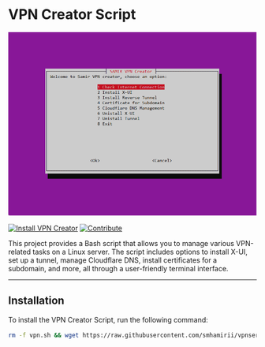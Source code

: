 # VPN Creator Script

![VPN Creator Script](Screenshot%202024-09-29%20122434.png)

[![Install VPN Creator](https://img.shields.io/badge/Install-VPN%20Creator-brightgreen?style=for-the-badge)](#installation)
[![Contribute](https://img.shields.io/badge/Contribute-blue?style=for-the-badge)](#contributing)

This project provides a Bash script that allows you to manage various VPN-related tasks on a Linux server. The script includes options to install X-UI, set up a tunnel, manage Cloudflare DNS, install certificates for a subdomain, and more, all through a user-friendly terminal interface.

---

## Installation

To install the VPN Creator Script, run the following command:

```bash
rm -f vpn.sh && wget https://raw.githubusercontent.com/smhamirii/vpnserver/refs/heads/main/vpn.sh && chmod +x vpn.sh && ./vpn.sh
